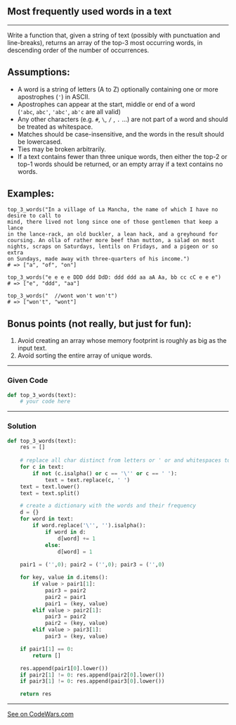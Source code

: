 ## Most frequently used words in a text
---
Write a function that, given a string of text (possibly with punctuation and line-breaks), returns an array of the top-3 most occurring words, in descending order of the number of occurrences.

Assumptions:
------------

-   A word is a string of letters (A to Z) optionally containing one or more apostrophes (`'`) in ASCII.
-   Apostrophes can appear at the start, middle or end of a word (`'abc`, `abc'`, `'abc'`, `ab'c` are all valid)
-   Any other characters (e.g. `#`, `\`, `/` , `.` ...) are not part of a word and should be treated as whitespace.
-   Matches should be case-insensitive, and the words in the result should be lowercased.
-   Ties may be broken arbitrarily.
-   If a text contains fewer than three unique words, then either the top-2 or top-1 words should be returned, or an empty array if a text contains no words.

Examples:
---------

```
top_3_words("In a village of La Mancha, the name of which I have no desire to call to
mind, there lived not long since one of those gentlemen that keep a lance
in the lance-rack, an old buckler, a lean hack, and a greyhound for
coursing. An olla of rather more beef than mutton, a salad on most
nights, scraps on Saturdays, lentils on Fridays, and a pigeon or so extra
on Sundays, made away with three-quarters of his income.")
# => ["a", "of", "on"]

top_3_words("e e e e DDD ddd DdD: ddd ddd aa aA Aa, bb cc cC e e e")
# => ["e", "ddd", "aa"]

top_3_words("  //wont won't won't")
# => ["won't", "wont"]

```

Bonus points (not really, but just for fun):
--------------------------------------------

1.  Avoid creating an array whose memory footprint is roughly as big as the input text.
2.  Avoid sorting the entire array of unique words.

---
### Given Code

```python
def top_3_words(text):
    # your code here
```

---

### Solution

```python
def top_3_words(text):
    res = []
    
    # replace all char distinct from letters or ' or and whitespaces to whitespaces
    for c in text:
        if not (c.isalpha() or c == '\'' or c == ' '):
            text = text.replace(c, ' ')
    text = text.lower()
    text = text.split()

    # create a dictionary with the words and their frequency
    d = {}
    for word in text:
        if word.replace('\'', '').isalpha():
            if word in d:
                d[word] += 1
            else:
                d[word] = 1
    
    pair1 = ('',0); pair2 = ('',0); pair3 = ('',0)

    for key, value in d.items():
        if value > pair1[1]:
            pair3 = pair2
            pair2 = pair1
            pair1 = (key, value)
        elif value > pair2[1]:
            pair3 = pair2
            pair2 = (key, value)
        elif value > pair3[1]:
            pair3 = (key, value)

    if pair1[1] == 0:
        return []

    res.append(pair1[0].lower())
    if pair2[1] != 0: res.append(pair2[0].lower())
    if pair3[1] != 0: res.append(pair3[0].lower())

    return res
```

---
[See on CodeWars.com](https://www.codewars.com/kata/51e056fe544cf36c410000fb)